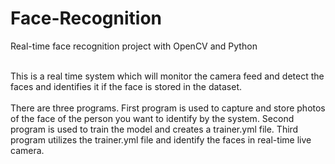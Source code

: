 # Face-Recognition
Real-time face recognition project with OpenCV and Python

<br>
This is a real time system which will monitor the camera feed and detect the faces and identifies it if the face is stored in the dataset.
<br>

<br>
There are three programs.
First program is used to capture and store photos of the face of the person you want to identify by the system.
Second program is used to train the model and creates a trainer.yml file.
Third program utilizes the trainer.yml file and identify the faces in real-time live camera.
<br>

